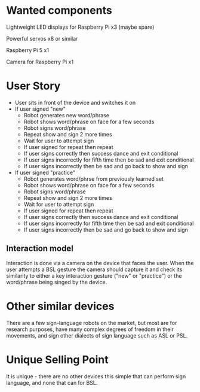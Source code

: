 # Wanted components
Lightweight LED displays for Raspberry Pi x3 (maybe spare)

Powerful servos x8 or similar

Raspberry Pi 5 x1

Camera for Raspberry Pi x1

# User Story
- User sits in front of the device and switches it on
- If user signed "new"
	- Robot generates new word/phrase
	- Robot shows word/phrase on face for a few seconds
	- Robot signs word/phrase
	- Repeat show and sign 2 more times
	- Wait for user to attempt sign
	- If user signed for repeat then repeat
	- If user signs correctly then success dance and exit conditional
	- If user signs incorrectly for fifth time then be sad and exit conditional
	- If user signs incorrectly then be sad and go back to show and sign
- If user signed "practice"
	- Robot generates word/phrse from previously learned set
	- Robot shows word/phrase on face for a few seconds
	- Robot signs word/phrase
	- Repeat show and sign 2 more times
	- Wait for user to attempt sign
	- If user signed for repeat then repeat
	- If user signs correctly then success dance and exit conditional
	- If user signs incorrectly for fifth time then be sad and exit conditional
	- If user signs incorrectly then be sad and go back to show and sign

## Interaction model
Interaction is done via a camera on the device that faces the user. When the user attempts a BSL gesture the camera should capture it and check its similarity to either a key interaction gesture ("new" or "practice") or the word/phrase being singed by the device.

# Other similar devices
There are a few sign-language robots on the market, but most are for research purposes, have many complex degrees of freedom in their movements, and sign other dialects of sign language such as ASL or PSL.

# Unique Selling Point
It is unique - there are no other devices this simple that can perform sign language, and none that can for BSL.